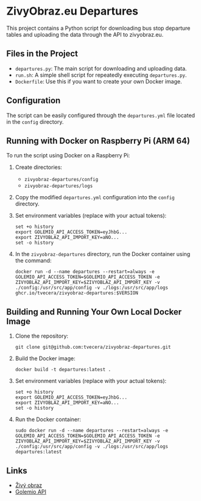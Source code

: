 
# ZivyObraz.eu Departures

This project contains a Python script for downloading bus stop departure tables and uploading the data through the API to zivyobraz.eu.

## Files in the Project

- `departures.py`: The main script for downloading and uploading data.
- `run.sh`: A simple shell script for repeatedly executing `departures.py`.
- `Dockerfile`: Use this if you want to create your own Docker image.

## Configuration

The script can be easily configured through the `departures.yml` file located in the `config` directory.

## Running with Docker on Raspberry Pi (ARM 64)

To run the script using Docker on a Raspberry Pi:

1. Create directories:
   - `zivyobraz-departures/config`
   - `zivyobraz-departures/logs`
2. Copy the modified `departures.yml` configuration into the `config` directory.
3. Set environment variables (replace with your actual tokens):
   ```
   set +o history
   export GOLEMIO_API_ACCESS_TOKEN=eyJhbG...
   export ZIVYOBLAZ_API_IMPORT_KEY=aNO...
   set -o history
   ```

4. In the `zivyobraz-departures` directory, run the Docker container using the command:

   ```
   docker run -d --name departures --restart=always -e GOLEMIO_API_ACCESS_TOKEN=$GOLEMIO_API_ACCESS_TOKEN -e ZIVYOBLAZ_API_IMPORT_KEY=$ZIVYOBLAZ_API_IMPORT_KEY -v ./config:/usr/src/app/config -v ./logs:/usr/src/app/logs ghcr.io/tvecera/zivyobraz-departures:$VERSION
   ```

## Building and Running Your Own Local Docker Image

1. Clone the repository:
   ```
   git clone git@github.com:tvecera/zivyobraz-departures.git
   ```
2. Build the Docker image:
   ```
   docker build -t departures:latest .
   ```
3. Set environment variables (replace with your actual tokens):
   ```
   set +o history
   export GOLEMIO_API_ACCESS_TOKEN=eyJhbG...
   export ZIVYOBLAZ_API_IMPORT_KEY=aNO...
   set -o history
   ```
4. Run the Docker container:
   ```
   sudo docker run -d --name departures --restart=always -e GOLEMIO_API_ACCESS_TOKEN=$GOLEMIO_API_ACCESS_TOKEN -e ZIVYOBLAZ_API_IMPORT_KEY=$ZIVYOBLAZ_API_IMPORT_KEY -v ./config:/usr/src/app/config -v ./logs:/usr/src/app/logs departures:latest
   ```

## Links
- [Živý obraz](https://zivyobraz.eu/)
- [Golemio API](https://api.golemio.cz/pid/docs/openapi/#/%F0%9F%95%90%20Public%20Vehicle%20Positions%20(experimental)/get_public_vehiclepositions)